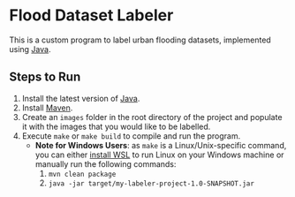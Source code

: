 # Flood Dataset Labeler

This is a custom program to label urban flooding datasets, implemented using [Java](https://www.java.com/en/).

## Steps to Run

1. Install the latest version of [Java](https://www.oracle.com/java/technologies/downloads/).
2. Install [Maven](https://maven.apache.org/install.html).
3. Create an `images` folder in the root directory of the project and populate it with the images that you would like to be labelled.
4. Execute `make` or `make build` to compile and run the program.
   * **Note for Windows Users**: as `make` is a Linux/Unix-specific command, you can either [install WSL](https://learn.microsoft.com/en-us/windows/wsl/install) to run Linux on your Windows machine or manually run the following commands:
       1. `mvn clean package`
       2. `java -jar target/my-labeler-project-1.0-SNAPSHOT.jar`